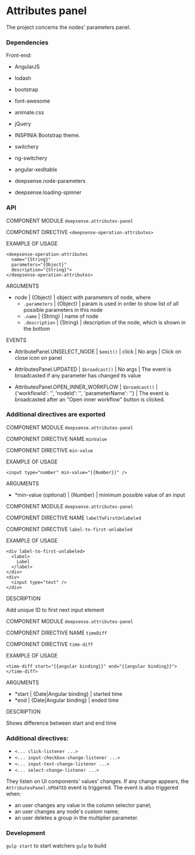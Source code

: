 # Attributes panel

The project concerns the nodes' parameters panel.

### Dependencies

Front-end:

- AngularJS
- lodash
- bootstrap
- font-awesome
- animate.css
- jQuery
- INSPINIA Bootstrap theme.
- switchery
- ng-switchery
- angular-xeditable

- deepsense.node-parameters
- deepsense.loading-spinner

### API

COMPONENT MODULE `deepsense.attributes-panel`

COMPONENT DIRECTIVE `<deepsense-operation-attributes>`

EXAMPLE OF USAGE

    <deepsense-operation-attributes
      name="{String}"
      parameters="{Object}"
      description="{String}">
    </deepsense-operation-attributes>

ARGUMENTS

- node | {Object} | object with parameters of node, where
  - `.parameters` | {Object} | param is used in order to show list of all possible parameters in this node
  - `.name` | {String} | name of node
  - `.description` | {String} | description of the node, which is shown in the bottom

EVENTS

- AttributePanel.UNSELECT_NODE | `$emit()` | click | No args | Click on close icon on panel

- AttributesPanel.UPDATED | `$broadcast()` | No args | The event is broadcasted if any parameter has changed its value

- AttributesPanel.OPEN_INNER_WORKFLOW | `$broadcast()` | {'workflowId': '<uuid>', 'nodeId': '<uuid>', 'parameterName': '<string>'} | The event is broadcasted after an "Open inner workflow" button is clicked.

### Additional directives are exported

COMPONENT MODULE `deepsense.attributes-panel`

COMPONENT DIRECTIVE NAME `minValue`

COMPONENT DIRECTIVE `min-value`

EXAMPLE OF USAGE

    <input type="number" min-value="[{Number}]" />

ARGUMENTS

- *min-value (optional) | {Number}  | minimum possible value of an input

COMPONENT MODULE `deepsense.attributes-panel`

COMPONENT DIRECTIVE NAME `labelToFirstUnlabeled`

COMPONENT DIRECTIVE `label-to-first-unlabeled`

EXAMPLE OF USAGE

    <div label-to-first-unlabeled>
      <label>
        Label
      </label>
    </div>
    <div>
      <input type="text" />
    </div>

DESCRIPTION

Add unique ID to first next input element

COMPONENT MODULE `deepsense.attributes-panel`

COMPONENT DIRECTIVE NAME `timeDiff`

COMPONENT DIRECTIVE `time-diff`

EXAMPLE OF USAGE

    <time-diff start="{{angular binding}}" end="{{angular binding}}"></time-diff>

ARGUMENTS

- *start | {Date|Angular binding} | started time
- *end | {Date|Angular binding} | ended time

DESCRIPTION

Shows difference between start and end time

### Additional directives:

- `<... click-listener ...>`
- `<... input-checkbox-change-listener ...>`
- `<... input-text-change-listener ...>`
- `<... select-change-listener ...>`

They listen on UI components' values' changes. If any change appears, the `AttributesPanel.UPDATED` event is triggered.
The event is also triggered when:

- an user changes any value in the column selector panel;
- an user changes any node's custom name;
- an user deletes a group in the multiplier parameter.

### Development

`gulp start` to start watchers
`gulp` to build
